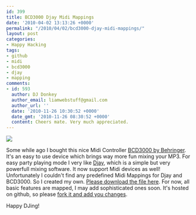 ```yaml
---
id: 399
title: BCD3000 Djay Midi Mappings
date: '2010-04-02 13:13:26 +0000'
permalink: "/2010/04/02/bcd3000-djay-midi-mappings/"
layout: post
categories:
- Happy Hacking
tags:
- github
- midi
- bcd3000
- djay
- mapping
comments:
- id: 593
  author: DJ Donkey
  author_email: liamwebstuff@gmail.com
  author_url: ''
  date: '2010-11-26 10:30:52 +0000'
  date_gmt: '2010-11-26 08:30:52 +0000'
  content: Cheers mate. Very much appreciated.
---
```

[![](http://www.djay-software.com/images/screenshot.png?1270204365)](http://www.djay-software.com)

Some while ago I bought this nice Midi Controller [BCD3000 by Behringer](http://www.behringer.com/EN/Products/BCD3000.aspx). It's an easy to use device which brings way more fun mixing your MP3. For easy party playing mode I very like [Djay](http://www.djay-software.com/), which is a simple but very powerfull mixing software. It now support Midi devices as well!  
Unfortunately I couldn't find any predefined Midi Mappings for Djay and BCD3000. So I created my own. [Please download the file here](http://github.com/downloads/rngtng/BCD3000.djayMidiMapping/BCD3000.djayMidiMapping). For now, all basic features are mapped, I may add sophisticated ones soon. It's hosted on github, so please [fork it and add you changes](http://github.com/rngtng/BCD3000.djayMidiMapping).

Happy DJing!